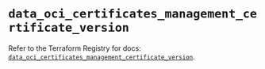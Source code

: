 # `data_oci_certificates_management_certificate_version`

Refer to the Terraform Registry for docs: [`data_oci_certificates_management_certificate_version`](https://registry.terraform.io/providers/hashicorp/oci/7.19.0/docs/data-sources/certificates_management_certificate_version).
